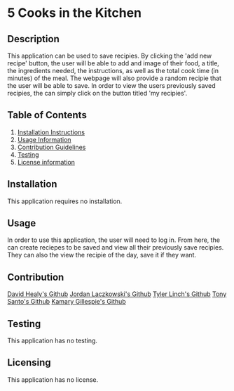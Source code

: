 # 5 Cooks in the Kitchen

## Description
This application can be used to save recipies. By clicking the 'add new recipe' button, the user will be able to add and image of their food, a title, the ingredients needed, the instructions, as well as the total cook time (in minutes) of the meal. The webpage will also provide a random recipie that the user will be able to save. In order to view the users previously saved recipies, the can simply click on the button titled 'my recipies'. 

## Table of Contents
  1. [Installation Instructions](#installation)
  2. [Usage Information](#usage)
  3. [Contribution Guidelines](#contribution)
  4. [Testing](#testing)
  5. [License information](#Licensing)
 
  ## Installation
  This application requires no installation.
  ## Usage
  In order to use this application, the user will need to log in. From here, the can create reciepes to be saved and view all their previously save recipies. They can also the view the recipie of the day, save it if they want. 
  ## Contribution
[David Healy's Github](https://github.com/dhealy83)
[Jordan Laczkowski's Github](https://github.com/JordanLaczkowski)
[Tyler Linch's Github](https://github.com/tjlinch)
[Tony Santo's Github](https://github.com/tonymsanto)
[Kamary Gillespie's Github](https://github.com/kamarygillespie43)
  ## Testing
  This application has no testing.
  ## Licensing
  This application has no license.
  